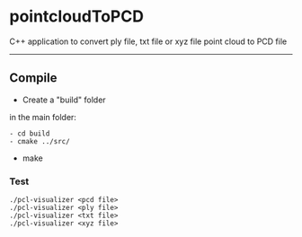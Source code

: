 # pointcloudToPCD
C++ application to convert ply file, txt file or xyz file point cloud to PCD file

-------------------
## Compile
* Create a "build" folder

in the main folder:

	- cd build  
	- cmake ../src/
  - make
       
        	 
### Test

    ./pcl-visualizer <pcd file> 
    ./pcl-visualizer <ply file> 
    ./pcl-visualizer <txt file> 
    ./pcl-visualizer <xyz file> 

